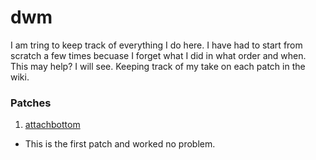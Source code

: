 # dwm

I am tring to keep track of everything I do here. I have had to start from scratch a few times becuase I forget what I did in what order and when. This may help? I will see.
Keeping track of my take on each patch in the wiki.

### Patches
1. [attachbottom](https://dwm.suckless.org/patches/attachbottom/)
  - This is the first patch and worked no problem.

